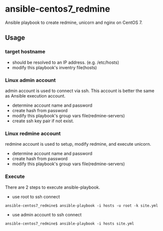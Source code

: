 # ansible-centos7_redmine
Ansible playbook to create redmine, unicorn and nginx on CentOS 7.

## Usage
### target hostname

* should be resolved to an IP address. (e.g. /etc/hosts)
* modify this playbook's inventry file(hosts)

### Linux admin account

admin account is used to connect via ssh.
This account is better the same as Ansible execution account.

* determine account name and password
* create hash from password
* modify this playbook's group vars file(redmine-servers)
* create ssh key pair if not exist.

### Linux redmine account

redmine account is used to setup, modify redmine, and execute unicorn.

* determine account name and password
* create hash from password
* modify this playbook's group vars file(redmine-servers)

### Execute

There are 2 steps to execute ansible-playbook.

+ use root to ssh connect

```
ansible-centos7_redmine$ ansible-playbook -i hosts -u root -k site.yml
```

+ use admin account to ssh connect

```
ansible-centos7_redmine$ ansible-playbook -i hosts site.yml
```

